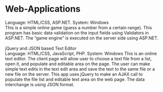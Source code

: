 # Web-Applications

Language: HTML/CSS, ASP.NET. System: Windows<br>
This is a simple online game (guess a number from a certain range). This program has basic data validation on the input fields using Validators in ASP.NET. The “game engine” is executed on the server side using ASP.NET.<br>
<br>
jQuery and JSON based Text Editor<br>
Language: HTML/CSS, JavaScript, PHP. System: Windows
This is an online text editor. The client page will allow user to choose a text file from a list, open it, and populate and editable area on the page. The user can make simple text edits in the text edit area and save the text to the same file or a new file on the server. This app uses jQuery to make an AJAX call to populate the file list and editable text area on the web page. The data interchange is using JSON format.<br>
